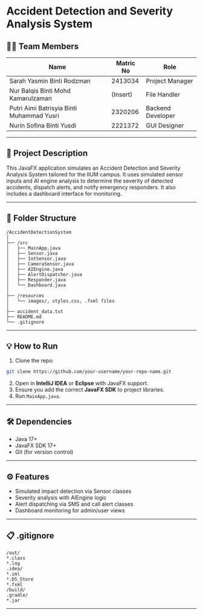 # Accident Detection and Severity Analysis System

## 👨‍💻 Team Members
| Name                                     | Matric No | Role                |
|------------------------------------------|-----------|---------------------|
| Sarah Yasmin Binti Rodzman               | 2413034   | Project Manager     |
| Nur Balqis Binti Mohd Kamarulzaman       | (Insert)  | File Handler        |
| Putri Aimi Batrisyia Binti Muhammad Yusri| 2320206   | Backend Developer   |
| Nurin Sofina Binti Yusdi                 | 2221372   | GUI Designer        |

---

## 🚀 Project Description
This JavaFX application simulates an Accident Detection and Severity Analysis System tailored for the IIUM campus. It uses simulated sensor inputs and AI engine analysis to determine the severity of detected accidents, dispatch alerts, and notify emergency responders. It also includes a dashboard interface for monitoring.

---

## 📁 Folder Structure
```
/AccidentDetectionSystem
│
├── /src
│   ├── MainApp.java
│   ├── Sensor.java
│   ├── IotSensor.java
│   ├── CameraSensor.java
│   ├── AIEngine.java
│   ├── AlertDispatcher.java
│   ├── Responder.java
│   └── Dashboard.java
│
├── /resources
│   └── images/, styles.css, .fxml files
│
├── accident_data.txt
├── README.md
└── .gitignore
```

---

## 💡 How to Run
1. Clone the repo:
```bash
git clone https://github.com/your-username/your-repo-name.git
```

2. Open in **IntelliJ IDEA** or **Eclipse** with JavaFX support.
3. Ensure you add the correct **JavaFX SDK** to project libraries.
4. Run `MainApp.java`.

---

## 🛠 Dependencies
- Java 17+
- JavaFX SDK 17+
- Git (for version control)

---

## ⚙️ Features
- Simulated impact detection via Sensor classes
- Severity analysis with AIEngine logic
- Alert dispatching via SMS and call alert classes
- Dashboard monitoring for admin/user views

---

## 📋 .gitignore
```
/out/
*.class
*.log
.idea/
*.iml
*.DS_Store
*.fxml
/build/
.gradle/
*.jar
```

---


